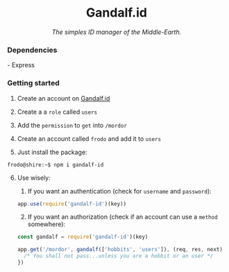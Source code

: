 <h1 align="center"> Gandalf.id </h1>
<p align="center"><i>The simples ID manager of the Middle-Earth.</i></p>

<h3> Dependencies</h3>
- Express

<h3> Getting started </h3>

1. Create an account on [Gandalf.id](https://gandalf.id/new)

2. Create a a `role` called `users`

3. Add the `permission` to `get` into `/mordor`

4. Create an account called `frodo` and add it to `users`

5. Just install the package:

```console
frodo@shire:~$ npm i gandalf-id
```
6. Use wisely:

    1. If you want an authentication (check for `username` and `password`):
    ```javascript
    app.use(require('gandalf-id')(key))
    ```
    
    2. If you want an authorization (check if an account can use a `method` somewhere):
    ```javascript
    const gandalf = require('gandalf-id')(key)

    app.get('/mordor', gandalf(['hobbits', 'users']), (req, res, next) => {
      /* You shall not pass...unless you are a hobbit or an user */
    })
    ```
